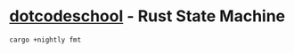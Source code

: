 # [dotcodeschool](https://dotcodeschool.com/courses/in-browser-rust-state-machine) - Rust State Machine

```
cargo +nightly fmt

```
